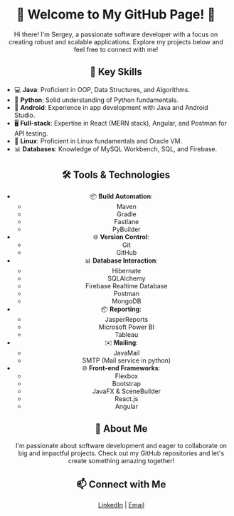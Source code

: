 <!-- Header -->
<h1 align="center">👋 Welcome to My GitHub Page! 🚀</h1>

<!-- Introduction -->
<p align="center">
  Hi there! I'm Sergey, a passionate software developer with a focus on creating robust and scalable applications. 
  Explore my projects below and feel free to connect with me!
</p>

<!-- Skills Section -->
<h2 align="center">🔧 Key Skills</h2>

<!-- Skills List -->
<ul>
  <li>💻 <strong>Java</strong>: Proficient in OOP, Data Structures, and Algorithms.</li>
  <li>🐍 <strong>Python</strong>: Solid understanding of Python fundamentals.</li>
  <li>📱  <strong>Android</strong>: Experience in app development with Java and Android Studio.</li>
  <li>🖥️ <strong>Full-stack</strong>: Expertise in React (MERN stack), Angular, and Postman for API testing.</li>
  <li>🐧 <strong>Linux</strong>: Proficient in Linux fundamentals and Oracle VM.</li>
  <li>📊 <strong>Databases</strong>: Knowledge of MySQL Workbench, SQL, and Firebase.</li>
</ul>

<!-- Tools & Technologies Section -->
<h2 align="center">🛠️ Tools & Technologies</h2>

<!-- Technologies List -->
<ul align="center">
   <li>📦 <strong>Build Automation</strong>:
    <ul>
      <li>Maven</li>
      <li>Gradle</li>
      <li>Fastlane</li>
      <li>PyBuilder</li>
    </ul>
  </li>

  
  <li>🌐 <strong>Version Control</strong>:
    <ul>
      <li>Git</li>
      <li>GitHub</li>
    </ul>
  </li>

  
  <li>📊 <strong>Database Interaction</strong>:
    <ul>
      <li>Hibernate</li>
      <li>SQLAlchemy</li>
      <li>Firebase Realtime Database</li>
      <li>Postman</li>
      <li>MongoDB</li>
    </ul>
  </li>

  
  <li>📦 <strong>Reporting</strong>:
    <ul>
      <li>JasperReports</li>
      <li>Microsoft Power BI</li>
      <li>Tableau</li>
    </ul>
  </li>

  
  <li>✉️ <strong>Mailing</strong>:
    <ul>
      <li>JavaMail</li>
      <li>SMTP (Mail service in python)</li>
    </ul>
  </li>

  
  <li>🌐 <strong>Front-end Frameworks</strong>:
    <ul>
      <li>Flexbox</li>
      <li>Bootstrap</li>
      <li>JavaFX & SceneBuilder</li>
      <li>React.js</li>
      <li>Angular</li>
    </ul>
  </li>

<!-- About Me Section -->
<h2 align="center">🌟 About Me</h2>

<!-- About Me Text -->
<p align="center">
  I'm passionate about software development and eager to collaborate on big and impactful projects. 
  Check out my GitHub repositories and let's create something amazing together!
</p>

<!-- Contact Section -->
<h2 align="center">📫 Connect with Me</h2>

<p align="center">
  <a href="https://www.linkedin.com/in/sergey-morozov-26043a240/">LinkedIn</a> |
  <a href="mailto:globaldevsm@gmail.com">Email</a>
</p>

